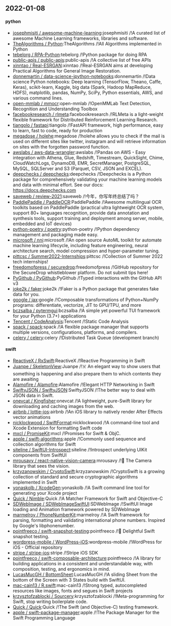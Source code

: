 ## 2022-01-08

#### python
* [josephmisiti / awesome-machine-learning](https://github.com/josephmisiti/awesome-machine-learning):josephmisiti /!A curated list of awesome Machine Learning frameworks, libraries and software.
* [TheAlgorithms / Python](https://github.com/TheAlgorithms/Python):TheAlgorithms /!All Algorithms implemented in Python
* [tebelorg / RPA-Python](https://github.com/tebelorg/RPA-Python):tebelorg /!Python package for doing RPA
* [public-apis / public-apis](https://github.com/public-apis/public-apis):public-apis /!A collective list of free APIs
* [xinntao / Real-ESRGAN](https://github.com/xinntao/Real-ESRGAN):xinntao /!Real-ESRGAN aims at developing Practical Algorithms for General Image Restoration.
* [donnemartin / data-science-ipython-notebooks](https://github.com/donnemartin/data-science-ipython-notebooks):donnemartin /!Data science Python notebooks: Deep learning (TensorFlow, Theano, Caffe, Keras), scikit-learn, Kaggle, big data (Spark, Hadoop MapReduce, HDFS), matplotlib, pandas, NumPy, SciPy, Python essentials, AWS, and various command lines.
* [open-mmlab / mmocr](https://github.com/open-mmlab/mmocr):open-mmlab /!OpenMMLab Text Detection, Recognition and Understanding Toolbox
* [facebookresearch / rlmeta](https://github.com/facebookresearch/rlmeta):facebookresearch /!RLMeta is a light-weight flexible framework for Distributed Reinforcement Learning Research.
* [tiangolo / fastapi](https://github.com/tiangolo/fastapi):tiangolo /!FastAPI framework, high performance, easy to learn, fast to code, ready for production
* [megadose / holehe](https://github.com/megadose/holehe):megadose /!holehe allows you to check if the mail is used on different sites like twitter, instagram and will retrieve information on sites with the forgotten password function.
* [awslabs / aws-data-wrangler](https://github.com/awslabs/aws-data-wrangler):awslabs /!Pandas on AWS - Easy integration with Athena, Glue, Redshift, Timestream, QuickSight, Chime, CloudWatchLogs, DynamoDB, EMR, SecretManager, PostgreSQL, MySQL, SQLServer and S3 (Parquet, CSV, JSON and EXCEL).
* [deepchecks / deepchecks](https://github.com/deepchecks/deepchecks):deepchecks /!Deepchecks is a Python package for comprehensively validating your machine learning models and data with minimal effort. See our docs: https://docs.deepchecks.com
* [saveweb / review-2021](https://github.com/saveweb/review-2021):saveweb /!今年，你写年终总结了吗？
* [PaddlePaddle / PaddleOCR](https://github.com/PaddlePaddle/PaddleOCR):PaddlePaddle /!Awesome multilingual OCR toolkits based on PaddlePaddle (practical ultra lightweight OCR system, support 80+ languages recognition, provide data annotation and synthesis tools, support training and deployment among server, mobile, embedded and IoT devices)
* [python-poetry / poetry](https://github.com/python-poetry/poetry):python-poetry /!Python dependency management and packaging made easy.
* [microsoft / nni](https://github.com/microsoft/nni):microsoft /!An open source AutoML toolkit for automate machine learning lifecycle, including feature engineering, neural architecture search, model compression and hyper-parameter tuning.
* [pittcsc / Summer2022-Internships](https://github.com/pittcsc/Summer2022-Internships):pittcsc /!Collection of Summer 2022 tech internships!
* [freedomofpress / securedrop](https://github.com/freedomofpress/securedrop):freedomofpress /!GitHub repository for the SecureDrop whistleblower platform. Do not submit tips here!
* [PyGithub / PyGithub](https://github.com/PyGithub/PyGithub):PyGithub /!Typed interactions with the GitHub API v3
* [joke2k / faker](https://github.com/joke2k/faker):joke2k /!Faker is a Python package that generates fake data for you.
* [google / jax](https://github.com/google/jax):google /!Composable transformations of Python+NumPy programs: differentiate, vectorize, JIT to GPU/TPU, and more
* [bczsalba / pytermgui](https://github.com/bczsalba/pytermgui):bczsalba /!A simple yet powerful TUI framework for your Python (3.7+) applications
* [Tencent / CodeAnalysis](https://github.com/Tencent/CodeAnalysis):Tencent /!Static Code Analysis
* [spack / spack](https://github.com/spack/spack):spack /!A flexible package manager that supports multiple versions, configurations, platforms, and compilers.
* [celery / celery](https://github.com/celery/celery):celery /!Distributed Task Queue (development branch)

#### swift
* [ReactiveX / RxSwift](https://github.com/ReactiveX/RxSwift):ReactiveX /!Reactive Programming in Swift
* [Juanpe / SkeletonView](https://github.com/Juanpe/SkeletonView):Juanpe /!☠️ An elegant way to show users that something is happening and also prepare them to which contents they are awaiting
* [Alamofire / Alamofire](https://github.com/Alamofire/Alamofire):Alamofire /!Elegant HTTP Networking in Swift
* [SwiftyJSON / SwiftyJSON](https://github.com/SwiftyJSON/SwiftyJSON):SwiftyJSON /!The better way to deal with JSON data in Swift.
* [onevcat / Kingfisher](https://github.com/onevcat/Kingfisher):onevcat /!A lightweight, pure-Swift library for downloading and caching images from the web.
* [airbnb / lottie-ios](https://github.com/airbnb/lottie-ios):airbnb /!An iOS library to natively render After Effects vector animations
* [nicklockwood / SwiftFormat](https://github.com/nicklockwood/SwiftFormat):nicklockwood /!A command-line tool and Xcode Extension for formatting Swift code
* [mxcl / PromiseKit](https://github.com/mxcl/PromiseKit):mxcl /!Promises for Swift & ObjC.
* [apple / swift-algorithms](https://github.com/apple/swift-algorithms):apple /!Commonly used sequence and collection algorithms for Swift
* [siteline / SwiftUI-Introspect](https://github.com/siteline/SwiftUI-Introspect):siteline /!Introspect underlying UIKit components from SwiftUI
* [mrousavy / react-native-vision-camera](https://github.com/mrousavy/react-native-vision-camera):mrousavy /!📸 The Camera library that sees the vision.
* [krzyzanowskim / CryptoSwift](https://github.com/krzyzanowskim/CryptoSwift):krzyzanowskim /!CryptoSwift is a growing collection of standard and secure cryptographic algorithms implemented in Swift
* [yonaskolb / XcodeGen](https://github.com/yonaskolb/XcodeGen):yonaskolb /!A Swift command line tool for generating your Xcode project
* [Quick / Nimble](https://github.com/Quick/Nimble):Quick /!A Matcher Framework for Swift and Objective-C
* [SDWebImage / SDWebImageSwiftUI](https://github.com/SDWebImage/SDWebImageSwiftUI):SDWebImage /!SwiftUI Image loading and Animation framework powered by SDWebImage
* [marmelroy / PhoneNumberKit](https://github.com/marmelroy/PhoneNumberKit):marmelroy /!A Swift framework for parsing, formatting and validating international phone numbers. Inspired by Google's libphonenumber.
* [pointfreeco / swift-snapshot-testing](https://github.com/pointfreeco/swift-snapshot-testing):pointfreeco /!📸 Delightful Swift snapshot testing.
* [wordpress-mobile / WordPress-iOS](https://github.com/wordpress-mobile/WordPress-iOS):wordpress-mobile /!WordPress for iOS - Official repository
* [stripe / stripe-ios](https://github.com/stripe/stripe-ios):stripe /!Stripe iOS SDK
* [pointfreeco / swift-composable-architecture](https://github.com/pointfreeco/swift-composable-architecture):pointfreeco /!A library for building applications in a consistent and understandable way, with composition, testing, and ergonomics in mind.
* [LucasMucGH / BottomSheet](https://github.com/LucasMucGH/BottomSheet):LucasMucGH /!A sliding Sheet from the bottom of the Screen with 3 States build with SwiftUI.
* [mac-cain13 / R.swift](https://github.com/mac-cain13/R.swift):mac-cain13 /!Strong typed, autocompleted resources like images, fonts and segues in Swift projects
* [krzysztofzablocki / Sourcery](https://github.com/krzysztofzablocki/Sourcery):krzysztofzablocki /!Meta-programming for Swift, stop writing boilerplate code.
* [Quick / Quick](https://github.com/Quick/Quick):Quick /!The Swift (and Objective-C) testing framework.
* [apple / swift-package-manager](https://github.com/apple/swift-package-manager):apple /!The Package Manager for the Swift Programming Language
